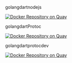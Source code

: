 
golangdartnodejs

[![Docker Repository on Quay](https://quay.io/repository/spivegin/golangdartnodejs/status "Docker Repository on Quay")](https://quay.io/repository/spivegin/golangdartnodejs)

golangdartProtoc

[![Docker Repository on Quay](https://quay.io/repository/spivegin/golangdartProtoc/status "Docker Repository on Quay")](https://quay.io/repository/spivegin/golangdartProtoc)

golangdartprotocdev

[![Docker Repository on Quay](https://quay.io/repository/spivegin/golangdartprotocdev/status "Docker Repository on Quay")](https://quay.io/repository/spivegin/golangdartprotocdev)